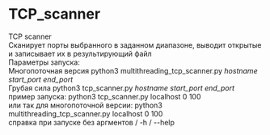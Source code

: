 # TCP_scanner
TCP scanner <br>
Сканирует порты выбранного в заданном диапазоне, выводит открытые и записывает их в результирующий файл <br>
Параметры запуска: <br>
Многопоточная версия python3 multithreading_tcp_scanner.py *hostname* *start_port* *end_port* <br>
Грубая сила python3 tcp_scanner.py *hostname* *start_port* *end_port* <br>
 пример запуска: python3 tcp_scanner.py localhost 0 100 <br>
или так для многопоточной версии: python3 multithreading_tcp_scanner.py localhost 0 100 <br>
 справка при запуске без аргментов / -h / --help <br>
